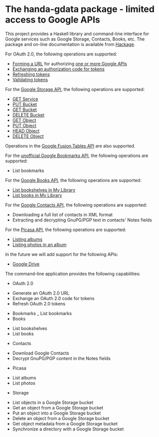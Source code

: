 
# The handa-gdata package - limited access to Google APIs

This project provides a Haskell library and command-line interface for Google services such as Google Storage, Contacts, Books, etc. The package and on-line documentation is available from [Hackage](http://hackage.haskell.org/package/handa-gdata).

For OAuth 2.0, the following operations are supported:

 * [Forming a URL](https://developers.google.com/accounts/docs/OAuth2InstalledApp#formingtheurl) for authorizing [one or more Google APIs](https://developers.google.com/oauthplayground/)
 * [Exchanging an authorization code for tokens](https://developers.google.com/accounts/docs/OAuth2InstalledApp#handlingtheresponse)
 * [Refreshing tokens](https://developers.google.com/accounts/docs/OAuth2InstalledApp#refresh)
 * [Validating tokens](https://developers.google.com/accounts/docs/OAuth2Login#validatingtoken)

For the [Google Storage API](https://developers.google.com/storage/docs/reference-methods), the following operations are supported:

 * [GET Service](https://developers.google.com/storage/docs/reference-methods#getservice)
 * [PUT Bucket](https://developers.google.com/storage/docs/reference-methods#putbucket)
 * [GET Bucket](https://developers.google.com/storage/docs/reference-methods#getbucket)
 * [DELETE Bucket](https://developers.google.com/storage/docs/reference-methods#deletebucket)
 * [GET Object](https://developers.google.com/storage/docs/reference-methods#getobject)
 * [PUT Object](https://developers.google.com/storage/docs/reference-methods#putobject)
 * [HEAD Object](https://developers.google.com/storage/docs/reference-methods#headobject)
 * [DELETE Object](https://developers.google.com/storage/docs/reference-methods#deleteobject)

Operations in the [Google Fusion Tables API](https://developers.google.com/fusiontables/) are also supported.

For the [unofficial Google Bookmarks API](http://www.mmartins.com/mmartins/googlebookmarksapi), the following operations are supported:

 * List bookmarks
 
For the [Google Books API](https://developers.google.com/books/docs/v1/using), the following operations are supported:

 * [List bookshelves in My Library](https://developers.google.com/books/docs/v1/using#RetrievingMyBookshelves)
 * [List books in My Library](https://developers.google.com/books/docs/v1/using#RetrievingMyBookshelfVolumes)
 
For the [Google Contacts API](https://developers.google.com/google-apps/contacts/v3/), the following operations are supported:

 * Downloading a full list of contacts in XML format
 * Extracting and decrypting GnuPG/PGP text in contacts' Notes fields

For the [Picasa API](https://developers.google.com/picasa-web/docs/2.0/developers_guide_protocol), the following operations are supported:

 * [Listing albums](https://developers.google.com/picasa-web/docs/2.0/developers_guide_protocol#ListAlbums)
 * [Listing photos in an album](https://developers.google.com/picasa-web/docs/2.0/developers_guide_protocol#ListAlbumPhotos)

In the future we will add support for the following APIs:

 * [Google Drive](https://developers.google.com/drive/v2/reference/)
 
The command-line application provides the following capabilities:

 * OAuth 2.0
  - Generate an OAuth 2.0 URL
  - Exchange an OAuth 2.0 code for tokens
  - Refresh OAuth 2.0 tokens
 * Bookmarks
  _ List bookmarks
 * Books
  - List bookshelves
  - List books
 * Contacts
  - Download Google Contacts
  - Decrypt GnuPG/PGP content in the Notes fields
 * Picasa
  - List albums
  - List photos
 * Storage
  - List objects in a Google Storage bucket
  - Get an object from a Google Storage bucket
  - Put an object into a Google Storage bucket
  - Delete an object from a Google Storage bucket
  - Get object metadata from a Google Storage bucket
  - Synchronize a directory with a Google Storage bucket
  

